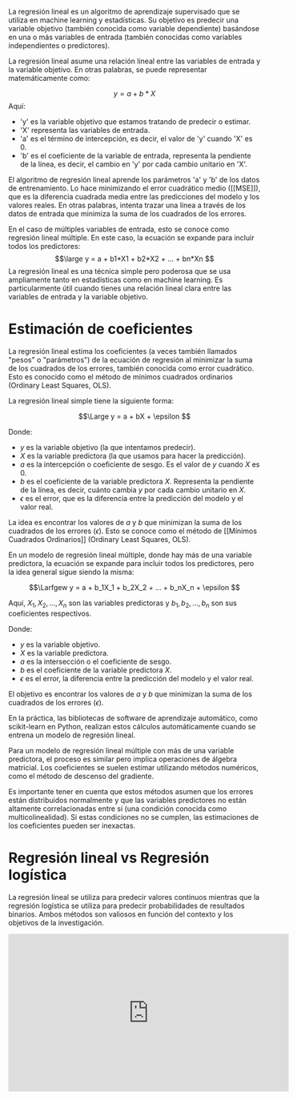 La regresión lineal es un algoritmo de aprendizaje supervisado que se utiliza en machine learning y estadísticas. Su objetivo es predecir una variable objetivo (también conocida como variable dependiente) basándose en una o más variables de entrada (también conocidas como variables independientes o predictores).

La regresión lineal asume una relación lineal entre las variables de entrada y la variable objetivo. En otras palabras, se puede representar matemáticamente como:

$$
y = a + b*X
$$
Aquí:

- 'y' es la variable objetivo que estamos tratando de predecir o estimar.
- 'X' representa las variables de entrada.
- 'a' es el término de intercepción, es decir, el valor de 'y' cuando 'X' es 0.
- 'b' es el coeficiente de la variable de entrada, representa la pendiente de la línea, es decir, el cambio en 'y' por cada cambio unitario en 'X'.

El algoritmo de regresión lineal aprende los parámetros 'a' y 'b' de los datos de entrenamiento. Lo hace minimizando el error cuadrático medio ([[MSE]]), que es la diferencia cuadrada media entre las predicciones del modelo y los valores reales. En otras palabras, intenta trazar una línea a través de los datos de entrada que minimiza la suma de los cuadrados de los errores.

En el caso de múltiples variables de entrada, esto se conoce como regresión lineal múltiple. En este caso, la ecuación se expande para incluir todos los predictores:
$$\large
y = a + b1*X1 + b2*X2 + ... + bn*Xn
$$
La regresión lineal es una técnica simple pero poderosa que se usa ampliamente tanto en estadísticas como en machine learning. Es particularmente útil cuando tienes una relación lineal clara entre las variables de entrada y la variable objetivo.


# Estimación de coeficientes

La regresión lineal estima los coeficientes (a veces también llamados "pesos" o "parámetros") de la ecuación de regresión al minimizar la suma de los cuadrados de los errores, también conocida como error cuadrático. Esto es conocido como el método de mínimos cuadrados ordinarios (Ordinary Least Squares, OLS).

La regresión lineal simple tiene la siguiente forma:

$$\Large
y = a + bX + \epsilon
$$

Donde:
- $y$ es la variable objetivo (la que intentamos predecir).
- $X$ es la variable predictora (la que usamos para hacer la predicción).
- $a$ es la intercepción o coeficiente de sesgo. Es el valor de $y$ cuando $X$ es 0.
- $b$ es el coeficiente de la variable predictora $X$. Representa la pendiente de la línea, es decir, cuánto cambia $y$ por cada cambio unitario en $X$.
- $\epsilon$ es el error, que es la diferencia entre la predicción del modelo y el valor real.

La idea es encontrar los valores de $a$ y $b$ que minimizan la suma de los cuadrados de los errores ($\epsilon$). Esto se conoce como el método de [[Mínimos Cuadrados Ordinarios]] (Ordinary Least Squares, OLS).

En un modelo de regresión lineal múltiple, donde hay más de una variable predictora, la ecuación se expande para incluir todos los predictores, pero la idea general sigue siendo la misma:

$$\Larfgew
y = a + b_1X_1 + b_2X_2 + ... + b_nX_n + \epsilon
$$

Aquí, $X_1, X_2, ..., X_n$ son las variables predictoras y $b_1, b_2, ..., b_n$ son sus coeficientes respectivos.


Donde:

- $y$ es la variable objetivo.
- $X$ es la variable predictora.
- $a$ es la intersección o el coeficiente de sesgo.
- $b$ es el coeficiente de la variable predictora $X$.
- $\epsilon$ es el error, la diferencia entre la predicción del modelo y el valor real.

El objetivo es encontrar los valores de $a$ y $b$ que minimizan la suma de los cuadrados de los errores ($\epsilon$).

En la práctica, las bibliotecas de software de aprendizaje automático, como scikit-learn en Python, realizan estos cálculos automáticamente cuando se entrena un modelo de regresión lineal.

Para un modelo de regresión lineal múltiple con más de una variable predictora, el proceso es similar pero implica operaciones de álgebra matricial. Los coeficientes se suelen estimar utilizando métodos numéricos, como el método de descenso del gradiente.

Es importante tener en cuenta que estos métodos asumen que los errores están distribuidos normalmente y que las variables predictores no están altamente correlacionadas entre sí (una condición conocida como multicolinealidad). Si estas condiciones no se cumplen, las estimaciones de los coeficientes pueden ser inexactas.

# Regresión lineal vs Regresión logística

La regresión lineal se utiliza para predecir valores continuos mientras que la regresión logística se utiliza para predecir probabilidades de resultados binarios. Ambos métodos son valiosos en función del contexto y los objetivos de la investigación.



<iframe width="560" height="315" src="https://www.youtube.com/embed/k964_uNn3l0" title="YouTube video player" frameborder="0" allow="accelerometer; autoplay; clipboard-write; encrypted-media; gyroscope; picture-in-picture; web-share" allowfullscreen></iframe>
